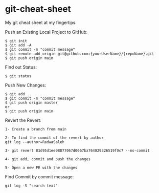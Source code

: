 # git-cheat-sheet
My git cheat sheet at my fingertips


Push an Existing Local Project to GitHub:

```
$ git init
$ git add -A 
$ git commit -m "commit message"
$ git remote add origin git@github.com:{yourUserName}/{repoName}.git 
$ git push origin main
```
Find out Status:
```
$ git status
```

Push New Changes: 

```
$ git add .
$ git commit -m "commit message"
$ git push origin master 
or
$ git push origin main 
```

Revert the Revert:

```
1- Create a branch from main 

2- To find the commit of the revert by author 
git log --author=RadwaSaleh

3- git revert 81d95d1ee98877067d0667ba764029326519f0c7 --no-commit

4- git add, commit and push the changes 

5- Open a new PR with the changes
```

Find Commit by commit message:

```
git log -S "search text"
```
